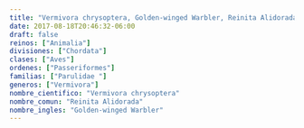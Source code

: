 ```yaml
---
title: "Vermivora chrysoptera, Golden-winged Warbler, Reinita Alidorada"
date: 2017-08-18T20:46:32-06:00
draft: false
reinos: ["Animalia"]
divisiones: ["Chordata"]
clases: ["Aves"]
ordenes: ["Passeriformes"]
familias: ["Parulidae "]
generos: ["Vermivora"]
nombre_cientifico: "Vermivora chrysoptera"
nombre_comun: "Reinita Alidorada"
nombre_ingles: "Golden-winged Warbler"
---
```

